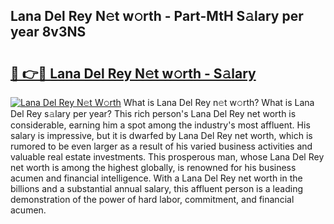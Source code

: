 ## Lana Del Rey N𝚎t w𝚘rth - Part-MtH S𝚊lary per year 8v3NS

# <h2><a href="http://gc0oer.nevu.top/?p=Lana+Del+Rey">🔗 👉🔴 Lana Del Rey N𝚎t w𝚘rth - S𝚊lary</a></h2>

[![Lana Del Rey N𝚎t W𝚘rth](https://i.imgur.com/Oavwk0R.jpeg)](http://gc0oer.nevu.top/?p=Lana+Del+Rey)
What is Lana Del Rey n𝚎t w𝚘rth? What is Lana Del Rey s𝚊lary per year?
This rich person's Lana Del Rey net worth is considerable, earning him a spot among the industry's most affluent. His salary is impressive, but it is dwarfed by Lana Del Rey net worth, which is rumored to be even larger as a result of his varied business activities and valuable real estate investments. This prosperous man, whose Lana Del Rey net worth is among the highest globally, is renowned for his business acumen and financial intelligence. With a Lana Del Rey net worth in the billions and a substantial annual salary, this affluent person is a leading demonstration of the power of hard labor, commitment, and financial acumen.
